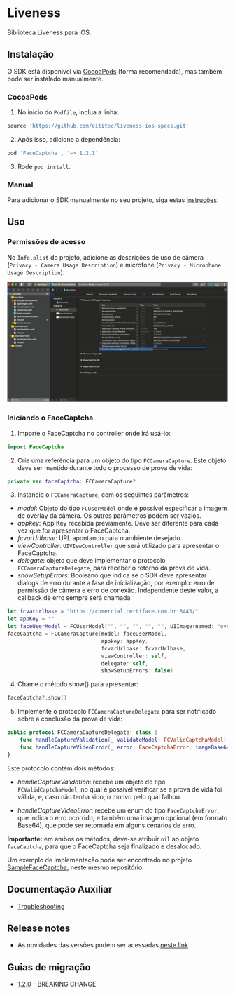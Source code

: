 # Liveness

Biblioteca Liveness para iOS.

## Instalação

O SDK está disponível via [CocoaPods](https://cocoapods.org/) (forma recomendada), mas também pode ser instalado manualmente.

### CocoaPods

1. No início do `Podfile`, inclua a linha:
```rb
source 'https://github.com/oititec/liveness-ios-specs.git'
```
2. Após isso, adicione a dependência:
```rb
pod 'FaceCaptcha', '~> 1.2.1'
```
3. Rode `pod install`.

### Manual

Para adicionar o SDK manualmente no seu projeto, siga estas [instruções](Documentation/ManualInstallation.md).

## Uso

### Permissões de acesso

 No `Info.plist` do projeto, adicione as descrições de uso de câmera (`Privacy - Camera Usage Description`) e microfone (`Privacy - Microphone Usage Description`):

![Instalação 4](Documentation/Images/installation_4.png)

### Iniciando o FaceCaptcha

1. Importe o FaceCaptcha no controller onde irá usá-lo:
```swift
import FaceCaptcha
```

2. Crie uma referência para um objeto do tipo `FCCameraCapture`. Este objeto deve ser mantido durante todo o processo de prova de vida:
```swift
private var faceCaptcha: FCCameraCapture?
```

3. Instancie o `FCCameraCapture`, com os seguintes parâmetros:
- *model*: Objeto do tipo `FCUserModel` onde é possível especificar a imagem de overlay da câmera. Os outros parâmetros podem ser vazios.
- *appkey*: App Key recebida previamente. Deve ser diferente para cada vez que for apresentar o FaceCaptcha.
- *fcvarUrlbase*: URL apontando para o ambiente desejado.
- *viewController*: `UIVIewController` que será utilizado para apresentar o FaceCaptcha.
- *delegate*: objeto que deve implementar o protocolo `FCCameraCaptureDelegate`, para receber o retorno da prova de vida.
- *showSetupErrors*: Booleano que indica se o SDK deve apresentar dialogs de erro durante a fase de inicialização, por exemplo: erro de permissão de câmera e erro de conexão. Independente deste valor, a callback de erro sempre será chamada.
```swift
let fcvarUrlbase = "https://comercial.certiface.com.br:8443/"
let appKey = ""
let faceUserModel = FCUserModel("", "", "", "", "", UIImage(named: "overlay"))
faceCaptcha = FCCameraCapture(model: faceUserModel,
                              appkey: appKey,
                              fcvarUrlbase: fcvarUrlbase,
                              viewController: self,
                              delegate: self,
                              showSetupErrors: false)
```

4. Chame o método show() para apresentar:
```swift
faceCaptcha?.show()
```

5. Implemente o protocolo `FCCameraCaptureDelegate` para ser notificado sobre a conclusão da prova de vida:
```swift
public protocol FCCameraCaptureDelegate: class {
    func handleCaptureValidation(_ validateModel: FCValidCaptchaModel)
    func handleCaptureVideoError(_ error: FaceCaptchaError, imageBase64: String?)
}
```

Este protocolo contém dois métodos:

- *handleCaptureValidation*: recebe um objeto do tipo `FCValidCaptchaModel`, no qual é possível verificar se a prova de vida foi válida, e, caso não tenha sido, o motivo pelo qual falhou.

- *handleCaptureVideoError*: recebe um enum do tipo `FaceCaptchaError`, que indica o erro ocorrido, e também uma imagem opcional (em formato Base64), que pode ser retornada em alguns cenários de erro.

**Importante:** em ambos os métodos, deve-se atribuir `nil` ao objeto `faceCaptcha`, para que o FaceCaptcha seja finalizado e desalocado.

Um exemplo de implementação pode ser encontrado no projeto [SampleFaceCaptcha](https://github.com/oititec/liveness-ios-sdk/tree/main/SampleFaceCaptcha "SampleFaceCaptcha"), neste mesmo repositório.

## Documentação Auxiliar

- [Troubleshooting](Documentation/Troubleshooting.md)

## Release notes

- As novidades das versões podem ser acessadas [neste link](Documentation/ReleaseNotes.md).

## Guias de migração

- [1.2.0](Documentation/Migration-Guide-1.2.0.md) - BREAKING CHANGE
